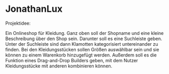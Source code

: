 # JonathanLux

Projektidee:

Ein Onlineshop für Kleidung. Ganz oben soll der Shopname und eine kleine Beschreibung über den Shop sein. Darunter soll es eine Suchleiste geben. Unter der Suchleiste sind dann Klamotten kategorisiert untereinander zu finden. Bei den Kleidungsstücken sollen Größen auswählbar sein und sie können zu einem Warenkorb hinzugefügt werden. Außerdem soll es die Funktion eines Drag-and-Drop Builders geben, mit dem Nutzer Kleidungsstücke mit anderen kombinieren können.  
